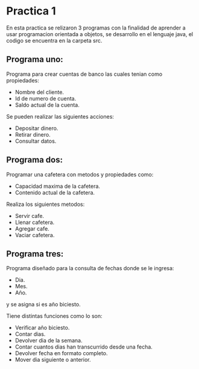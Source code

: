 # Practica 1
En esta practica se relizaron 3 programas con la finalidad de aprender a usar programacion orientada a objetos, se desarrollo en el lenguaje java, el codigo se encuentra en la carpeta src.

## Programa uno:
Programa para crear cuentas de banco las cuales tenian como propiedades:

* Nombre del cliente.
* Id de numero de cuenta.
* Saldo actual de la cuenta.

Se pueden realizar las siguientes acciones:

* Depositar dinero.
* Retirar dinero.
* Consultar datos.

## Programa dos:
Programar una cafetera con metodos y propiedades como:

* Capacidad  maxima de la cafetera.
* Contenido actual de la cafetera.

Realiza los siguientes metodos:

* Servir cafe.
* Llenar cafetera.
* Agregar cafe.
* Vaciar cafetera.

## Programa tres:

Programa diseñado para la consulta de fechas donde se le ingresa: 

* Dia.
* Mes.
* Año.

y se asigna si es año biciesto.

Tiene distintas funciones como lo son:

* Verificar año biciesto.
* Contar dias.
* Devolver dia de la semana.
* Contar cuantos dias han transcurrido desde una fecha.
* Devolver fecha en formato completo.
* Mover dia siguiente o anterior.



